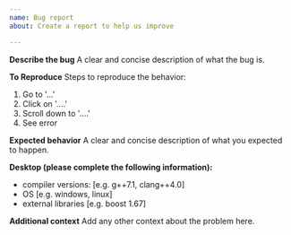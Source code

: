 ```yaml
---
name: Bug report
about: Create a report to help us improve

---
```


**Describe the bug**
A clear and concise description of what the bug is.

**To Reproduce**
Steps to reproduce the behavior:
1. Go to '...'
2. Click on '....'
3. Scroll down to '....'
4. See error

**Expected behavior**
A clear and concise description of what you expected to happen.

**Desktop (please complete the following information):**
 - compiler versions: [e.g. g++7.1, clang++4.0]
 - OS [e.g. windows, linux]
 - external libraries [e.g. boost 1.67]

**Additional context**
Add any other context about the problem here.
